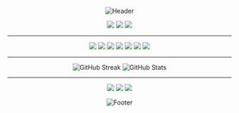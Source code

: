 <div align="center">

![Header](https://capsule-render.vercel.app/api?type=waving&color=gradient&height=150&section=header&text=লিখন%20শেখ&fontSize=60&animation=fadeIn&fontAlignY=35&desc=Web%20Developer%20%7C%20Tech%20Enthusiast&descAlignY=55)

[![](https://img.shields.io/badge/ইমেইল-likhonsheikh54@gmail.com-red?style=flat-square&logo=gmail)](mailto:likhonsheikh54@gmail.com)
[![](https://img.shields.io/badge/LinkedIn-@likhonsheikh54-blue?style=flat-square&logo=linkedin)](https://linkedin.com/in/likhonsheikh54)
[![](https://img.shields.io/badge/GitHub-@likhonsheikh54-black?style=flat-square&logo=github)](https://github.com/likhonsheikh54)

</div>

---

<div align="center">

![](https://img.shields.io/badge/JavaScript-F7DF1E?style=for-the-badge&logo=javascript&logoColor=black)
![](https://img.shields.io/badge/React-61DAFB?style=for-the-badge&logo=react&logoColor=black)
![](https://img.shields.io/badge/Laravel-FF2D20?style=for-the-badge&logo=laravel&logoColor=white)
![](https://img.shields.io/badge/Python-3776AB?style=for-the-badge&logo=python&logoColor=white)
![](https://img.shields.io/badge/MySQL-4479A1?style=for-the-badge&logo=mysql&logoColor=white)
![](https://img.shields.io/badge/Git-F05032?style=for-the-badge&logo=git&logoColor=white)
![](https://img.shields.io/badge/Node.js-339933?style=for-the-badge&logo=node.js&logoColor=white)

</div>

---

<div align="center">

![GitHub Streak](https://github-readme-streak-stats.herokuapp.com/?user=likhonsheikh54&theme=tokyonight&hide_border=true)
![GitHub Stats](https://github-readme-stats.vercel.app/api?username=likhonsheikh54&show_icons=true&theme=tokyonight&hide_border=true)

</div>

---

<div align="center">

[![](https://img.shields.io/badge/GitHub-black?style=for-the-badge&logo=github)](https://github.com/likhonsheikh54)
[![](https://img.shields.io/badge/Twitter-blue?style=for-the-badge&logo=twitter&logoColor=white)](https://twitter.com/likhonsheikh54)
[![](https://img.shields.io/badge/LinkedIn-blue?style=for-the-badge&logo=linkedin&logoColor=white)](https://linkedin.com/in/likhonsheikh54)

![Footer](https://capsule-render.vercel.app/api?type=waving&color=gradient&height=100&section=footer)

</div>
